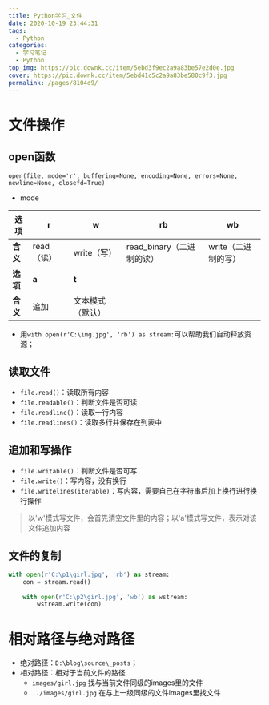 ```yaml
---
title: Python学习_文件
date: 2020-10-19 23:44:31
tags:
  - Python
categories: 
  - 学习笔记
  - Python
top_img: https://pic.downk.cc/item/5ebd3f9ec2a9a83be57e2d0e.jpg
cover: https://pic.downk.cc/item/5ebd41c5c2a9a83be580c9f3.jpg
permalink: /pages/8104d9/
---
```




# 文件操作

## open函数

`open(file, mode='r', buffering=None, encoding=None, errors=None, newline=None, closefd=True)`

+ mode
  
| 选项     | r          | w                | rb                        | wb                  |
| -------- | ---------- | ---------------- | ------------------------- | ------------------- |
| **含义** | read（读） | write（写）      | read_binary（二进制的读） | write（二进制的写） |
| **选项** | **a**      | **t**            |                           |                     |
| **含义** | 追加       | 文本模式（默认） |                           |                     |

+ 用`with open(r'C:\img.jpg', 'rb') as stream:`可以帮助我们自动释放资源；

## 读取文件

+ `file.read()`：读取所有内容
+ `file.readable()`：判断文件是否可读
+ `file.readline()`：读取一行内容
+ `file.readlines()`：读取多行并保存在列表中

## 追加和写操作

+ `file.writable()`：判断文件是否可写
+ `file.write()`：写内容，没有换行
+ `file.writelines(iterable)`：写内容，需要自己在字符串后加上换行进行换行操作

> 以'w'模式写文件，会首先清空文件里的内容；以'a'模式写文件，表示对该文件追加内容

## 文件的复制

```python
with open(r'C:\p1\girl.jpg', 'rb') as stream:
    con = stream.read()
    
    with open(r'C:\p2\girl.jpg', 'wb') as wstream:
        wstream.write(con)
```

# 相对路径与绝对路径

+ 绝对路径：`D:\blog\source\_posts`；
+ 相对路径：相对于当前文件的路径
  + `images/girl.jpg` 找与当前文件同级的images里的文件
  + `../images/girl.jpg` 在与上一级同级的文件images里找文件

